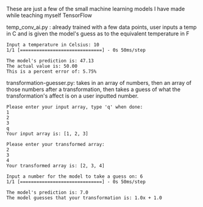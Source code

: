 These are just a few of the small machine learning models I have made while teaching myself TensorFlow

temp_conv_ai.py : 
    already trained with a few data points, user inputs a temp in C and is given the model's guess as to the equivalent temperature in F
    
    
    Input a temperature in Celsius: 10
    1/1 [==============================] - 0s 50ms/step
    
    The model's prediction is: 47.13
    The actual value is: 50.00
    This is a percent error of: 5.75%
    
transformation-guesser.py:
    takes in an array of numbers, then an array of those numbers after a transformation, then takes a guess of what the transformation's affect is on a user inputted number.

    Please enter your input array, type 'q' when done: 
    1
    2
    3
    q
    Your input array is: [1, 2, 3]
    
    Please enter your transformed array: 
    2
    3
    4
    Your transformed array is: [2, 3, 4]

    Input a number for the model to take a guess on: 6
    1/1 [==============================] - 0s 50ms/step
    
    The model's prediction is: 7.0
    The model guesses that your transformation is: 1.0x + 1.0
